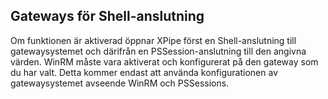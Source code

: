 ## Gateways för Shell-anslutning

Om funktionen är aktiverad öppnar XPipe först en Shell-anslutning till gatewaysystemet och därifrån en PSSession-anslutning till den angivna värden. WinRM måste vara aktiverat och konfigurerat på den gateway som du har valt. Detta kommer endast att använda konfigurationen av gatewaysystemet avseende WinRM och PSSessions.
